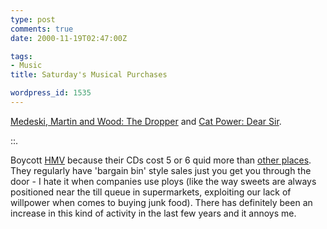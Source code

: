 ```yaml
---
type: post
comments: true
date: 2000-11-19T02:47:00Z

tags:
- Music
title: Saturday's Musical Purchases

wordpress_id: 1535
---
```


[Medeski, Martin and Wood: The Dropper](http://www.amazon.co.uk/exec/obidos/ASIN/B00004ZDM5/026-0515500-5862055) and [Cat Power: Dear Sir](http://www.amazon.co.uk/exec/obidos/ASIN/B000035X73/026-0515500-5862055).   

  

::.  

Boycott [HMV](http://www.hmv.co.uk) because their CDs cost 5 or 6 quid more than [other places](http://www.spincds.com). They regularly have 'bargain bin'  style sales just you get you through the door - I hate it when companies use ploys (like the way sweets are always positioned near the till queue in supermarkets, exploiting our lack of willpower when comes to buying junk food). There has definitely been an increase in this kind of activity in the last few years and it annoys me. 
